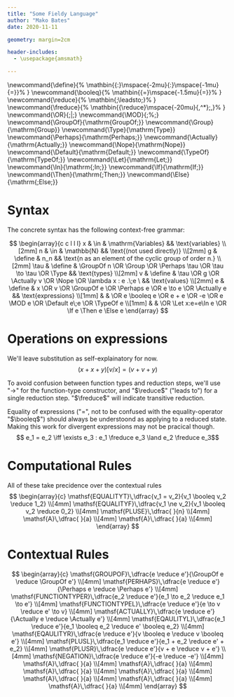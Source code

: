 ```yaml
---
title: "Some Fieldy Language"
author: "Mako Bates"
date: 2020-11-11

geometry: margin=2cm

header-includes:
  - \usepackage{amsmath}

---
```


\newcommand{\define}{%
  \mathbin{{:}\mspace{-2mu}{:}\mspace{-1mu}{=}}%
}
\newcommand{\booleq}{%
  \mathbin{{=}\mspace{-1.5mu}{=}}%
}
\newcommand{\reduce}{%
  \mathbin{\;\leadsto\;}%
}
\newcommand{\freduce}{%
  \mathbin{{\reduce}\mspace{-20mu}{\,^*}\;\,}%
}
\newcommand{\OR}{\;|\;}
\newcommand{\MOD}{\;\%\;}
\newcommand{\GroupOf}{\mathrm{GroupOf\;}}
\newcommand{\Group}{\mathrm{Group}}
\newcommand{\Type}{\mathrm{Type}}
\newcommand{\Perhaps}{\mathrm{Perhaps\;}}
\newcommand{\Actually}{\mathrm{Actually\;}}
\newcommand{\Nope}{\mathrm{Nope}}
\newcommand{\Default}{\mathrm{Default\;}}
\newcommand{\TypeOf}{\mathrm{TypeOf\;}}
\newcommand{\Let}{\mathrm{Let\;}}
\newcommand{\In}{\mathrm{\;In\;}}
\newcommand{\If}{\mathrm{If\;}}
\newcommand{\Then}{\mathrm{\;Then\;}}
\newcommand{\Else}{\mathrm{\;Else\;}}


# Syntax

The concrete syntax has the following context-free grammar:

$$
\begin{array}{c c l l l}
  x & \in & \mathrm{Variables} && \text{variables}  \\[2mm]
  n & \in & \mathbb{N} && \text{(not used directly)} \\[2mm]
  g & \define & n_n &&  \text{n as an element of the cyclic group of order n.} \\[2mm]
  \tau & \define & \GroupOf n \OR \Group \OR \Perhaps \tau \OR \tau \to \tau \OR \Type && \text{types} \\[2mm]
  v & \define & \tau \OR g \OR \Actually v \OR \Nope \OR \lambda x : e .\;e \ && \text{values} \\[2mm]
  e & \define & x \OR v \OR \GroupOf e \OR \Perhaps e \OR e \to e \OR \Actually e && \text{expressions} \\[1mm]
    &         & \OR e \booleq e \OR e + e \OR -e \OR e \MOD e \OR \Default e\;e \OR \TypeOf e \\[1mm]
    &         & \OR \Let x:e=e\In e \OR \If e \Then e \Else e
\end{array}
$$

# Operations on expressions

We'll leave substitution as self-explainatory for now. $$(x + x + y)[v/x] = (v + v + y)$$

To avoid confusion between function types and reduction steps, we'll use "$\to$" for the function-type constructor, and "$\reduce$" ("leads to") for a single reduction step. "$\freduce$" will indicate transitive reduction.

Equality of expressions ("$=$", not to be confused with the equality-operator "$\booleq$") should always be understoond as applying to a reduced state. Making this work for divergent expressions may not be pracical though.
$$ e_1 = e_2 \iff \exists e_3 : e_1 \freduce e_3 \land e_2 \freduce e_3$$

# Computational Rules

All of these take precidence over the contextual rules
$$
\begin{array}{c}
\mathsf{EQUALITYT}\,\dfrac{v_1 = v_2}{v_1 \booleq v_2 \reduce 1_2}  \\[4mm]
\mathsf{EQUALITYF}\,\dfrac{v_1 \ne v_2}{v_1 \booleq v_2 \reduce 0_2}  \\[4mm]
\mathsf{PLUSE}\,\dfrac{ }{n}  \\[4mm]
\mathsf{A}\,\dfrac{ }{a}  \\[4mm]
\mathsf{A}\,\dfrac{ }{a}  \\[4mm]
\end{array}
$$

# Contextual Rules

$$
\begin{array}{c}
\mathsf{GROUPOF}\,\dfrac{e \reduce e'}{\GroupOf e \reduce \GroupOf e'}  \\[4mm]
\mathsf{PERHAPS}\,\dfrac{e \reduce e'}{\Perhaps e \reduce \Perhaps e'}  \\[4mm]
\mathsf{FUNCTIONTYPER}\,\dfrac{e_2 \reduce e'}{e_1 \to e_2 \reduce e_1 \to e'}  \\[4mm]
\mathsf{FUNCTIONTYPEL}\,\dfrac{e \reduce e'}{e \to v \reduce e' \to v}  \\[4mm]
\mathsf{ACTUALLY}\,\dfrac{e \reduce e'}{\Actually e \reduce \Actually e'}  \\[4mm]
\mathsf{EQAULITYL}\,\dfrac{e_1 \reduce e'}{e_1 \booleq e_2 \reduce e' \booleq e_2}  \\[4mm]
\mathsf{EQAULITYR}\,\dfrac{e \reduce e'}{v \booleq e \reduce v \booleq e'}  \\[4mm]
\mathsf{PLUSL}\,\dfrac{e_1 \reduce e'}{e_1 + e_2 \reduce e' + e_2}  \\[4mm]
\mathsf{PLUSR}\,\dfrac{e \reduce e'}{v + e \reduce v + e'}  \\[4mm]
\mathsf{NEGATION}\,\dfrac{e \reduce e'}{-e \reduce -e'}  \\[4mm]
\mathsf{A}\,\dfrac{ }{a}  \\[4mm]
\mathsf{A}\,\dfrac{ }{a}  \\[4mm]
\mathsf{A}\,\dfrac{ }{a}  \\[4mm]
\mathsf{A}\,\dfrac{ }{a}  \\[4mm]
\mathsf{A}\,\dfrac{ }{a}  \\[4mm]
\mathsf{A}\,\dfrac{ }{a}  \\[4mm]
\mathsf{A}\,\dfrac{ }{a}  \\[4mm]
\end{array}
$$


